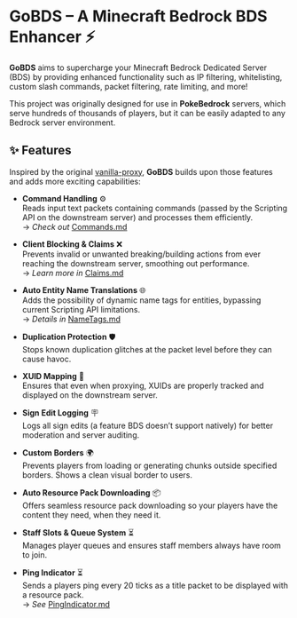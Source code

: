 # GoBDS – A Minecraft Bedrock BDS Enhancer ⚡

**GoBDS** aims to supercharge your Minecraft Bedrock Dedicated Server (BDS) by providing enhanced functionality such as IP filtering, whitelisting, custom slash commands, packet filtering, rate limiting, and more! 

This project was originally designed for use in **PokeBedrock** servers, which serve hundreds of thousands of players, but it can be easily adapted to any Bedrock server environment.

## ✨ Features

Inspired by the original [vanilla-proxy](https://github.com/smell-of-curry/vanilla-proxy), **GoBDS** builds upon those features and adds more exciting capabilities:

- **Command Handling** ⚙️  
  Reads input text packets containing commands (passed by the Scripting API on the downstream server) and processes them efficiently.  
  → *Check out* [Commands.md](./docs/Commands.md)

- **Client Blocking & Claims** ❌  
  Prevents invalid or unwanted breaking/building actions from ever reaching the downstream server, smoothing out performance.  
  → *Learn more in* [Claims.md](./docs/Claims.md)

- **Auto Entity Name Translations** 🌐  
  Adds the possibility of dynamic name tags for entities, bypassing current Scripting API limitations.  
  → *Details in* [NameTags.md](./docs/NameTags.md)

- **Duplication Protection** 🛡️  
  Stops known duplication glitches at the packet level before they can cause havoc.

- **XUID Mapping** 🔗  
  Ensures that even when proxying, XUIDs are properly tracked and displayed on the downstream server.

- **Sign Edit Logging** 🪧  
  Logs all sign edits (a feature BDS doesn’t support natively) for better moderation and server auditing.

- **Custom Borders** 🌍  
  Prevents players from loading or generating chunks outside specified borders. Shows a clean visual border to users.

- **Auto Resource Pack Downloading** 📦  
  Offers seamless resource pack downloading so your players have the content they need, when they need it.

- **Staff Slots & Queue System** ⏳  
  Manages player queues and ensures staff members always have room to join.

- **Ping Indicator** ⏳  
  Sends a players ping every 20 ticks as a title packet to be displayed with a resource pack.  
  → *See* [PingIndicator.md](./docs/PingIndicator.md)